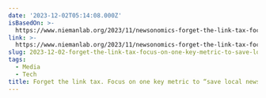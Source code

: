 ```yaml
---
date: '2023-12-02T05:14:08.000Z'
isBasedOn: >-
  https://www.niemanlab.org/2023/11/newsonomics-forget-the-link-tax-focus-on-one-key-metric-to-save-local-news/
link: >-
  https://www.niemanlab.org/2023/11/newsonomics-forget-the-link-tax-focus-on-one-key-metric-to-save-local-news/
slug: 2023-12-02-forget-the-link-tax-focus-on-one-key-metric-to-save-local-news
tags:
  - Media
  - Tech
title: Forget the link tax. Focus on one key metric to “save local news”
---
```


